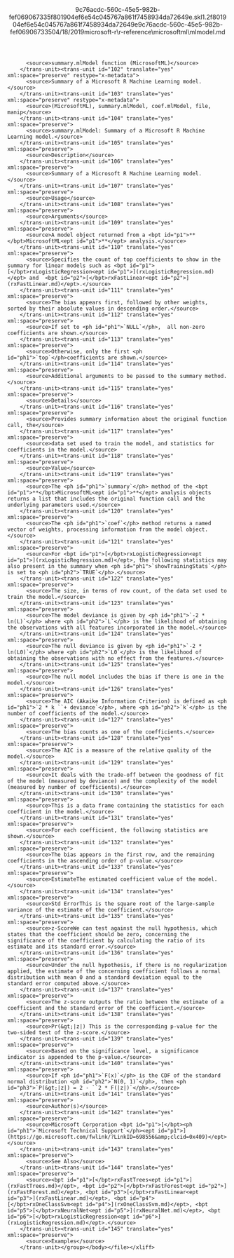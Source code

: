 <?xml version="1.0"?><xliff version="1.2" xmlns="urn:oasis:names:tc:xliff:document:1.2" xmlns:xsi="http://www.w3.org/2001/XMLSchema-instance" xsi:schemaLocation="urn:oasis:names:tc:xliff:document:1.2 xliff-core-1.2-transitional.xsd"><file datatype="xml" original="mlmodel.md" source-language="en-US" target-language="en-US"><header><tool tool-id="mdxliff" tool-name="mdxliff" tool-version="1.0-d1654b2" tool-company="Microsoft" /><xliffext:skl_file_name xmlns:xliffext="urn:microsoft:content:schema:xliffextensions">9c76acdc-560c-45e5-982b-fef069067335f801904ef6e54c045767a861f7458934da72649e.skl</xliffext:skl_file_name><xliffext:version xmlns:xliffext="urn:microsoft:content:schema:xliffextensions">1.2</xliffext:version><xliffext:ms.openlocfilehash xmlns:xliffext="urn:microsoft:content:schema:xliffextensions">f801904ef6e54c045767a861f7458934da72649e</xliffext:ms.openlocfilehash><xliffext:ms.sourcegitcommit xmlns:xliffext="urn:microsoft:content:schema:xliffextensions">9c76acdc-560c-45e5-982b-fef069067335</xliffext:ms.sourcegitcommit><xliffext:ms.lasthandoff xmlns:xliffext="urn:microsoft:content:schema:xliffextensions">04/18/2019</xliffext:ms.lasthandoff><xliffext:ms.openlocfilepath xmlns:xliffext="urn:microsoft:content:schema:xliffextensions">microsoft-r\r-reference\microsoftml\mlmodel.md</xliffext:ms.openlocfilepath></header><body><group id="content" extype="content"><trans-unit id="101" translate="yes" xml:space="preserve" restype="x-metadata">
          <source>summary.mlModel function (MicrosoftML)</source>
        </trans-unit><trans-unit id="102" translate="yes" xml:space="preserve" restype="x-metadata">
          <source>Summary of a Microsoft R Machine Learning model.</source>
        </trans-unit><trans-unit id="103" translate="yes" xml:space="preserve" restype="x-metadata">
          <source>(MicrosoftML), summary.mlModel, coef.mlModel, file, manip</source>
        </trans-unit><trans-unit id="104" translate="yes" xml:space="preserve">
          <source>summary.mlModel: Summary of a Microsoft R Machine Learning model.</source>
        </trans-unit><trans-unit id="105" translate="yes" xml:space="preserve">
          <source>Description</source>
        </trans-unit><trans-unit id="106" translate="yes" xml:space="preserve">
          <source>Summary of a Microsoft R Machine Learning model.</source>
        </trans-unit><trans-unit id="107" translate="yes" xml:space="preserve">
          <source>Usage</source>
        </trans-unit><trans-unit id="108" translate="yes" xml:space="preserve">
          <source>Arguments</source>
        </trans-unit><trans-unit id="109" translate="yes" xml:space="preserve">
          <source>A model object returned from a <bpt id="p1">**</bpt>MicrosoftML<ept id="p1">**</ept> analysis.</source>
        </trans-unit><trans-unit id="110" translate="yes" xml:space="preserve">
          <source>Specifies the count of top coefficients to show in the summary for linear models such as <bpt id="p1">[</bpt>rxLogisticRegression<ept id="p1">](rxLogisticRegression.md)</ept> and  <bpt id="p2">[</bpt>rxFastLinear<ept id="p2">](rxFastLinear.md)</ept>.</source>
        </trans-unit><trans-unit id="111" translate="yes" xml:space="preserve">
          <source>The bias appears first, followed by other weights, sorted by their absolute values in descending order.</source>
        </trans-unit><trans-unit id="112" translate="yes" xml:space="preserve">
          <source>If set to <ph id="ph1">`NULL`</ph>,  all non-zero coefficients are shown.</source>
        </trans-unit><trans-unit id="113" translate="yes" xml:space="preserve">
          <source>Otherwise, only the first <ph id="ph1">`top`</ph>coefficients are shown.</source>
        </trans-unit><trans-unit id="114" translate="yes" xml:space="preserve">
          <source>Additional arguments to be passed to the summary method.</source>
        </trans-unit><trans-unit id="115" translate="yes" xml:space="preserve">
          <source>Details</source>
        </trans-unit><trans-unit id="116" translate="yes" xml:space="preserve">
          <source>Provides summary information about the original function call, the</source>
        </trans-unit><trans-unit id="117" translate="yes" xml:space="preserve">
          <source>data set used to train the model, and statistics for coefficients in the model.</source>
        </trans-unit><trans-unit id="118" translate="yes" xml:space="preserve">
          <source>Value</source>
        </trans-unit><trans-unit id="119" translate="yes" xml:space="preserve">
          <source>The <ph id="ph1">`summary`</ph> method of the <bpt id="p1">**</bpt>MicrosoftML<ept id="p1">**</ept> analysis objects returns a list that includes the original function call and the underlying parameters used.</source>
        </trans-unit><trans-unit id="120" translate="yes" xml:space="preserve">
          <source>The <ph id="ph1">`coef`</ph> method returns a named vector of weights, processing information from the model object.</source>
        </trans-unit><trans-unit id="121" translate="yes" xml:space="preserve">
          <source>For <bpt id="p1">[</bpt>rxLogisticRegression<ept id="p1">](rxLogisticRegression.md)</ept>, the following statistics may also present in the summary when <ph id="ph1">`showTrainingStats`</ph> is set to <ph id="ph2">`TRUE`</ph>.</source>
        </trans-unit><trans-unit id="122" translate="yes" xml:space="preserve">
          <source>The size, in terms of row count, of the data set used to train the model.</source>
        </trans-unit><trans-unit id="123" translate="yes" xml:space="preserve">
          <source>The model deviance is given by <ph id="ph1">`-2 * ln(L)`</ph> where <ph id="ph2">`L`</ph> is the likelihood of obtaining the observations with all features incorporated in the model.</source>
        </trans-unit><trans-unit id="124" translate="yes" xml:space="preserve">
          <source>The null deviance is given by <ph id="ph1">`-2 * ln(L0)`</ph> where <ph id="ph2">`L0`</ph> is the likelihood of obtaining the observations with no effect from the features.</source>
        </trans-unit><trans-unit id="125" translate="yes" xml:space="preserve">
          <source>The null model includes the bias if there is one in the model.</source>
        </trans-unit><trans-unit id="126" translate="yes" xml:space="preserve">
          <source>The AIC (Akaike Information Criterion) is defined as <ph id="ph1">`2 * k ``+ deviance`</ph>, where <ph id="ph2">`k`</ph> is the number of coefficients of the model.</source>
        </trans-unit><trans-unit id="127" translate="yes" xml:space="preserve">
          <source>The bias counts as one of the coefficients.</source>
        </trans-unit><trans-unit id="128" translate="yes" xml:space="preserve">
          <source>The AIC is a measure of the relative quality of the model.</source>
        </trans-unit><trans-unit id="129" translate="yes" xml:space="preserve">
          <source>It deals with the trade-off between the goodness of fit of the model (measured by deviance) and the complexity of the model (measured by number of coefficients).</source>
        </trans-unit><trans-unit id="130" translate="yes" xml:space="preserve">
          <source>This is a data frame containing the statistics for each coefficient in the model.</source>
        </trans-unit><trans-unit id="131" translate="yes" xml:space="preserve">
          <source>For each coefficient, the following statistics are shown.</source>
        </trans-unit><trans-unit id="132" translate="yes" xml:space="preserve">
          <source>The bias appears in the first row, and the remaining coefficients in the ascending order of p-value.</source>
        </trans-unit><trans-unit id="133" translate="yes" xml:space="preserve">
          <source>EstimateThe estimated coefficient value of the model.</source>
        </trans-unit><trans-unit id="134" translate="yes" xml:space="preserve">
          <source>Std ErrorThis is the square root of the large-sample variance of the estimate of the coefficient.</source>
        </trans-unit><trans-unit id="135" translate="yes" xml:space="preserve">
          <source>z-ScoreWe can test against the null hypothesis, which states that the coefficient should be zero, concerning the significance of the coefficient by calculating the ratio of its estimate and its standard error.</source>
        </trans-unit><trans-unit id="136" translate="yes" xml:space="preserve">
          <source>Under the null hypothesis, if there is no regularization applied, the estimate of the concerning coefficient follows a normal distribution with mean 0 and a standard deviation equal to the standard error computed above.</source>
        </trans-unit><trans-unit id="137" translate="yes" xml:space="preserve">
          <source>The z-score outputs the ratio between the estimate of a coefficient and the standard error of the coefficient.</source>
        </trans-unit><trans-unit id="138" translate="yes" xml:space="preserve">
          <source>Pr(&gt;|z|) This is the corresponding p-value for the two-sided test of the z-score.</source>
        </trans-unit><trans-unit id="139" translate="yes" xml:space="preserve">
          <source>Based on the significance level, a significance indicator is appended to the p-value.</source>
        </trans-unit><trans-unit id="140" translate="yes" xml:space="preserve">
          <source>If <ph id="ph1">`F(x)`</ph> is the CDF of the standard normal distribution <ph id="ph2">`N(0, 1)`</ph>, then <ph id="ph3">`P(&gt;|z|) = 2 - ``2 * F(|z|)`</ph>.</source>
        </trans-unit><trans-unit id="141" translate="yes" xml:space="preserve">
          <source>Author(s)</source>
        </trans-unit><trans-unit id="142" translate="yes" xml:space="preserve">
          <source>Microsoft Corporation <bpt id="p1">[</bpt><ph id="ph1">`Microsoft Technical Support`</ph><ept id="p1">](https://go.microsoft.com/fwlink/?LinkID=698556&amp;clcid=0x409)</ept></source>
        </trans-unit><trans-unit id="143" translate="yes" xml:space="preserve">
          <source>See Also</source>
        </trans-unit><trans-unit id="144" translate="yes" xml:space="preserve">
          <source><bpt id="p1">[</bpt>rxFastTrees<ept id="p1">](rxFastTrees.md)</ept>, <bpt id="p2">[</bpt>rxFastForest<ept id="p2">](rxFastForest.md)</ept>, <bpt id="p3">[</bpt>rxFastLinear<ept id="p3">](rxFastLinear.md)</ept>, <bpt id="p4">[</bpt>rxOneClassSvm<ept id="p4">](rxOneClassSvm.md)</ept>, <bpt id="p5">[</bpt>rxNeuralNet<ept id="p5">](rxNeuralNet.md)</ept>, <bpt id="p6">[</bpt>rxLogisticRegression<ept id="p6">](rxLogisticRegression.md)</ept>.</source>
        </trans-unit><trans-unit id="145" translate="yes" xml:space="preserve">
          <source>Examples</source>
        </trans-unit></group></body></file></xliff>